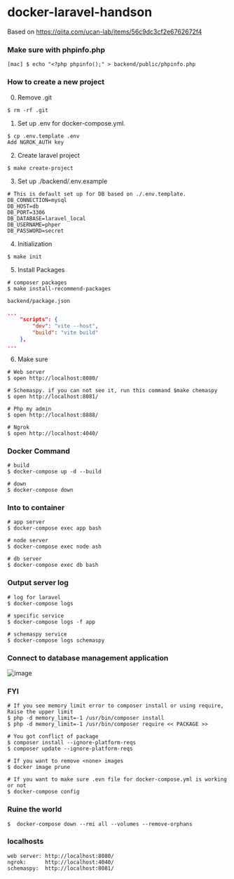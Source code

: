 # docker-laravel-handson
Based on https://qiita.com/ucan-lab/items/56c9dc3cf2e6762672f4

### Make sure with phpinfo.php
```
[mac] $ echo "<?php phpinfo();" > backend/public/phpinfo.php
```

### How to create a new project
0. Remove .git
```
$ rm -rf .git
```

1. Set up .env for docker-compose.yml.
```
$ cp .env.template .env
Add NGROK_AUTH key
```

2. Create laravel project
```
$ make create-project
```

3. Set up ./backend/.env.example
```
# This is default set up for DB based on ./.env.template.
DB_CONNECTION=mysql
DB_HOST=db
DB_PORT=3306
DB_DATABASE=laravel_local
DB_USERNAME=phper
DB_PASSWORD=secret
```

4. Initialization
```
$ make init
```

5. Install Packages
```
# composer packages
$ make install-recommend-packages
```

`backend/package.json`
```js:backend/package.json
...
    "scripts": {
        "dev": "vite --host",
        "build": "vite build"
    },
...
```

6. Make sure
```
# Web server
$ open http://localhost:8080/

# Schemaspy. if you can not see it, run this command $make chemaspy
$ open http://localhost:8081/

# Php my admin
$ open http://localhost:8888/

# Ngrok
$ open http://localhost:4040/
```




### Docker Command
```
# build
$ docker-compose up -d --build

# down
$ docker-compose down
```

### Into to container
```
# app server
$ docker-compose exec app bash

# node server
$ docker-compose exec node ash

# db server
$ docker-compose exec db bash
```

### Output server log
```
# log for laravel
$ docker-compose logs

# specific service
$ docker-compose logs -f app

# schemaspy service
$ docker-compose logs schemaspy
```


### Connect to database management application
![image](https://user-images.githubusercontent.com/20104403/114467672-3b724680-9c25-11eb-97e3-b868b9c0cf09.png)

### FYI
```
# If you see memory limit error to composer install or using require, Raise the upper limit
$ php -d memory_limit=-1 /usr/bin/composer install
$ php -d memory_limit=-1 /usr/bin/composer require << PACKAGE >>

# You got conflict of package
$ composer install --ignore-platform-reqs
$ composer update --ignore-platform-reqs

# If you want to remove <none> images
$ docker image prune

# If you want to make sure .evn file for docker-compose.yml is working or not
$ docker-compose config
```

### Ruine the world
```
$  docker-compose down --rmi all --volumes --remove-orphans 
```

### localhosts
```
web server: http://localhost:8080/
ngrok:      http://localhost:4040/
schemaspy:  http://localhost:8081/
```

